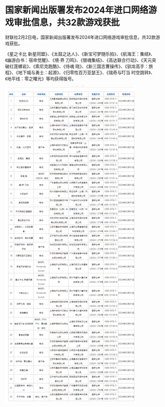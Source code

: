 # 国家新闻出版署发布2024年进口网络游戏审批信息，共32款游戏获批

财联社2月2日电，国家新闻出版署发布2024年进口网络游戏审批信息，共32款游戏获批。

《星之卡比 新星同盟》、《太鼓之达人》、《新宝可梦随乐拍》、《航海王：集结》、《幽游白书：宿命觉醒》、《境·界
刀鸣》、《银魂集结》、《高达联合行动》、《天元突破红莲螺岩》、《索尼克跑酷》、《侍魂
晓》、《新三国志曹操传》、《驯龙高手：旅程》、《地下城与勇士：起源》、《归零性百万亚瑟王》、《瑞奇与叮当 时空跳转》、《地平线：零之曙光》等均获得版号。

![6cbaeca7aeb7764c47522c5039da2a47.jpg](https://raw.githubusercontent.com/qqhsx/qqnews_image/main/2024/02/02/国家新闻出版署发布2024年进口网络游戏审批信息，共32款游戏获批/6cbaeca7aeb7764c47522c5039da2a47.jpg)

